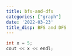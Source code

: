 ```yaml
---
title: bfs-and-dfs
categories: ["graph"]
date: '2022-03-23'
title_disp: BFS and DFS
---
```


```cpp
int x = 5;
cout << x << endl;
```